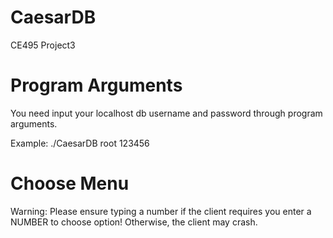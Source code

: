 # CaesarDB
CE495 Project3

# Program Arguments
You need input your localhost db username and password through program arguments.

Example:
./CaesarDB root 123456


# Choose Menu
Warning: Please ensure typing a number if the client requires you enter a NUMBER to choose option!
Otherwise, the client may crash.
